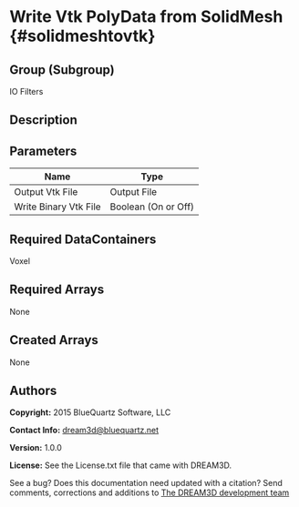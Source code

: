 Write Vtk PolyData from SolidMesh {#solidmeshtovtk}
======

## Group (Subgroup) ##
IO Filters

## Description ##


## Parameters ##

| Name | Type |
|------|------|
| Output Vtk File | Output File |
| Write Binary Vtk File | Boolean (On or Off) |

## Required DataContainers ##
Voxel

## Required Arrays ##
None



## Created Arrays ##
None



## Authors ##

**Copyright:** 2015 BlueQuartz Software, LLC

**Contact Info:** dream3d@bluequartz.net

**Version:** 1.0.0

**License:**  See the License.txt file that came with DREAM3D.




See a bug? Does this documentation need updated with a citation? Send comments, corrections and additions to [The DREAM3D development team](mailto:dream3d@bluequartz.net?subject=Documentation%20Correction)

